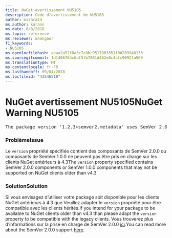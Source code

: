 ```yaml
---
title: NuGet avertissement NU5105
description: Code d’avertissement de NU5105
author: mishra14
ms.author: karann
ms.date: 8/8/2018
ms.topic: reference
ms.reviewer: anangaur
f1_keywords:
- NU5105
ms.openlocfilehash: aeaa2a52f8a3c7c8bc9517903351f00209948133
ms.sourcegitcommit: 1d1406764c6af5fb7801d462e0c4afc9092fa569
ms.translationtype: MT
ms.contentlocale: fr-FR
ms.lasthandoff: 09/04/2018
ms.locfileid: "43546510"
---
```

# <a name="nuget-warning-nu5105"></a><span data-ttu-id="2d97d-103">NuGet avertissement NU5105</span><span class="sxs-lookup"><span data-stu-id="2d97d-103">NuGet Warning NU5105</span></span>
<pre>The package version '1.2.3+semver2.metadata' uses SemVer 2.0.0 or components of SemVer 1.0.0 that are not supported on legacy clients. Change the package version to a SemVer 1.0.0 string. If the version contains a release label it must start with a letter. This message can be ignored if the package is not intended for older clients.</pre>

### <a name="issue"></a><span data-ttu-id="2d97d-104">Problème</span><span class="sxs-lookup"><span data-stu-id="2d97d-104">Issue</span></span>

<span data-ttu-id="2d97d-105">Le `version` propriété spécifiée contient des composants de SemVer 2.0.0 ou composants de SemVer 1.0.0 ne peuvent pas être pris en charge sur les clients NuGet antérieurs à 4.3</span><span class="sxs-lookup"><span data-stu-id="2d97d-105">The `version` property specified contains SemVer 2.0.0 components or SemVer 1.0.0 components that may not be supported on NuGet clients older than v4.3</span></span>


### <a name="solution"></a><span data-ttu-id="2d97d-106">Solution</span><span class="sxs-lookup"><span data-stu-id="2d97d-106">Solution</span></span>

<span data-ttu-id="2d97d-107">Si vous envisagez d’utiliser votre package soit disponible pour les clients NuGet antérieurs à 4.3 que Veuillez adapter le `version` propriété pour être compatible avec les clients hérités.</span><span class="sxs-lookup"><span data-stu-id="2d97d-107">If you intend for your package to be available to NuGet clients older than v4.3 than please adapt the `version` property to be compatible with the legacy clients.</span></span> <span data-ttu-id="2d97d-108">Vous trouverez plus d’informations sur la prise en charge de SemVer 2.0.0 [ici](https://github.com/NuGet/Home/wiki/SemVer-2.0.0-support).</span><span class="sxs-lookup"><span data-stu-id="2d97d-108">You can read more about the SemVer 2.0.0 support [here](https://github.com/NuGet/Home/wiki/SemVer-2.0.0-support).</span></span>

